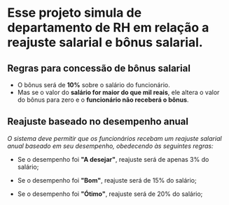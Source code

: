 # Esse projeto simula de departamento de RH em relação a reajuste salarial e bônus salarial.

## Regras para concessão de bônus salarial

- O bônus será de **10%** sobre o salário do funcionário.
- Mas se o valor do **salário for maior do que mil reais**, ele altera o valor do bônus para zero e o **funcionário não receberá o bônus**.

## Reajuste baseado no desempenho anual

_O sistema deve permitir que os funcionários recebam um reajuste salarial anual baseado em seu desempenho, obedecendo às seguintes regras:_

- Se o desempenho foi **"A desejar"**, reajuste será de apenas 3% do salário;

- Se o desempenho foi **"Bom"**, reajuste será de 15% do salário;

- Se o desempenho foi **"Ótimo"**, reajuste será de 20% do salário;